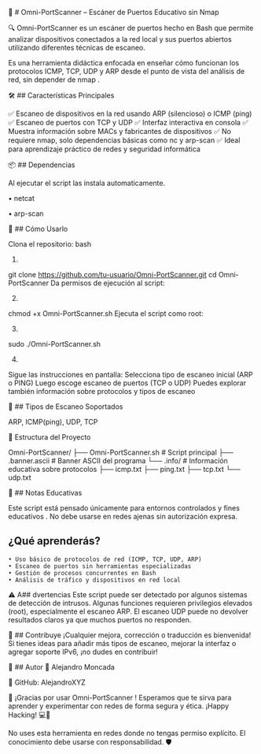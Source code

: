 🧠  # Omni-PortScanner – Escáner de Puertos Educativo sin Nmap

🔍 Omni-PortScanner es un escáner de puertos hecho en Bash que permite analizar dispositivos 
conectados a la red local y sus puertos abiertos utilizando diferentes técnicas de escaneo.


Es una herramienta didáctica enfocada en enseñar cómo funcionan los protocolos ICMP, TCP, UDP y ARP
desde el punto de vista del análisis de red, sin depender de nmap . 


🛠️   ## Características Principales

✅ Escaneo de dispositivos en la red usando ARP (silencioso) o ICMP (ping)
✅ Escaneo de puertos con TCP y UDP
✅ Interfaz interactiva en consola
✅ Muestra información sobre MACs y fabricantes de dispositivos
✅ No requiere nmap, solo dependencias básicas como nc y arp-scan
✅ Ideal para aprendizaje práctico de redes y seguridad informática


📦 ##	Dependencias

Al ejecutar el script las instala automaticamente.

•	netcat

•	arp-scan


🚀 ## Cómo Usarlo


Clona el repositorio:
bash

1)
git clone https://github.com/tu-usuario/Omni-PortScanner.git 
cd Omni-PortScanner
Da permisos de ejecución al script:

2)
chmod +x Omni-PortScanner.sh
Ejecuta el script como root:


3)
sudo ./Omni-PortScanner.sh

4)
Sigue las instrucciones en pantalla:
Selecciona tipo de escaneo inicial (ARP o PING)
Luego escoge escaneo de puertos (TCP o UDP)
Puedes explorar también información sobre protocolos y tipos de escaneo


🧪 ## Tipos de Escaneo Soportados

ARP, ICMP(ping), UDP, TCP


📁 Estructura del Proyecto

Omni-PortScanner/
├── Omni-PortScanner.sh     # Script principal
├── .banner.ascii           # Banner ASCII del programa
└── .info/                  # Información educativa sobre protocolos
    ├── icmp.txt
    ├── ping.txt
    ├── tcp.txt
    └── udp.txt


📘 ## Notas Educativas

Este script está pensado únicamente para entornos controlados y fines educativos . 
No debe usarse en redes ajenas sin autorización expresa.

##	¿Qué aprenderás?

	• Uso básico de protocolos de red (ICMP, TCP, UDP, ARP)
	• Escaneo de puertos sin herramientas especializadas
	• Gestión de procesos concurrentes en Bash
	• Análisis de tráfico y dispositivos en red local

⚠️ A## dvertencias
Este script puede ser detectado por algunos sistemas de detección de intrusos.
Algunas funciones requieren privilegios elevados (root), especialmente el escaneo ARP.
El escaneo UDP puede no devolver resultados claros ya que muchos puertos no responden.

💬 ## Contribuye
¡Cualquier mejora, corrección o traducción es bienvenida!
Si tienes ideas para añadir más tipos de escaneo, mejorar la interfaz o agregar soporte IPv6,
¡no dudes en contribuir!

👤 ## Autor
👤 Alejandro Moncada

🔗 GitHub: AlejandroXYZ

🌟 ¡Gracias por usar Omni-PortScanner !
Esperamos que te sirva para aprender y experimentar con redes de forma segura y ética.
¡Happy Hacking! 💻🔐

No uses esta herramienta en redes donde no tengas permiso explícito.
El conocimiento debe usarse con responsabilidad. 🛡️ 
